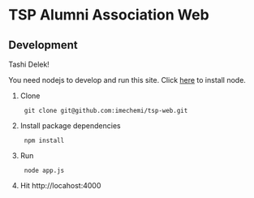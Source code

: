 # TSP Alumni Association Web


## Development

Tashi Delek!

You need nodejs to develop and run this site. Click [here](https://nodejs.org/en/download/) to install node. 

1. Clone 
 
        git clone git@github.com:imechemi/tsp-web.git

2. Install package dependencies

        npm install
        
3. Run

        node app.js
        
4. Hit http://locahost:4000



        

        
